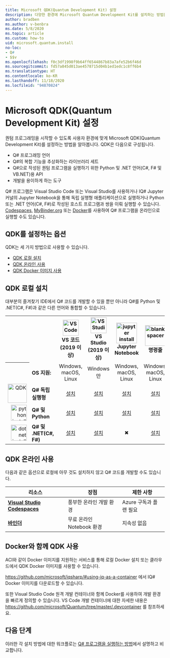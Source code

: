 ```yaml
---
title: Microsoft QDK(Quantum Development Kit) 설정
description: 다양한 환경에 Microsoft Quantum Development Kit를 설치하는 방법을 알아봅니다.
author: bradben
ms.author: v-benbra
ms.date: 5/8/2020
ms.topic: article
ms.custom: how-to
uid: microsoft.quantum.install
no-loc:
- Q#
- $$v
ms.openlocfilehash: f0c3df1998f9b64ff6544867b83a7afe52b6f46d
ms.sourcegitcommit: fd57a845d013ae4578715d04b1ed1edc1c8ff6b4
ms.translationtype: HT
ms.contentlocale: ko-KR
ms.lasthandoff: 11/18/2020
ms.locfileid: "94870824"
---
```

# <a name="setting-up-the-microsoft-quantum-development-kit-qdk"></a>Microsoft QDK(Quantum Development Kit) 설정

퀀텀 프로그래밍을 시작할 수 있도록 사용자 환경에 맞게 Microsoft QDK(Quantum Development Kit)를 설정하는 방법을 알아봅니다. QDK은 다음으로 구성됩니다.

- Q# 프로그래밍 언어
- Q#의 복합 기능을 추상화하는 라이브러리 세트
- Q#으로 작성된 퀀텀 프로그램을 실행하기 위한 Python 및 .NET 언어(C#, F# 및 VB.NET)용 API
- 개발을 용이하게 하는 도구

Q# 프로그램은 Visual Studio Code 또는 Visual Studio를 사용하거나 IQ# Jupyter 커널의 Jupyter Notebook을 통해 독립 실행형 애플리케이션으로 실행하거나 Python 또는 .NET 언어(C#, F#)로 작성된 호스트 프로그램과 쌍을 이뤄 실행할 수 있습니다. [Codespaces](https://online.visualstudio.com/), [MyBinder.org](https://mybinder.org/) 또는 [Docker](#use-the-qdk-with-docker)를 사용하여 Q# 프로그램을 온라인으로 실행할 수도 있습니다. 

## <a name="options-for-setting-up-the-qdk"></a>QDK를 설정하는 옵션

QDK는 세 가지 방법으로 사용할 수 있습니다.

- [QDK 로컬 설치](#install-the-qdk-locally)
- [QDK 온라인 사용](#use-the-qdk-online)
- [QDK Docker 이미지 사용](#use-the-qdk-with-docker)

## <a name="install-the-qdk-locally"></a>QDK 로컬 설치

대부분의 즐겨찾기 IDE에서 Q# 코드를 개발할 수 있을 뿐만 아니라 Q#를 Python 및 .NET(C#, F#)과 같은 다른 언어와 통합할 수 있습니다.

<table>
    <tr>
        <th width=10%>&nbsp;</th>
        <th>&nbsp;</th>
        <th align="center" width=18%><img src="~/media/vs_code.png" alt="VS Code" width="50"/><br><b>VS 코드<br>(2019 이상)</b></th>
        <th align="center" width=18%><img src="~/media/vs_studio.png" alt="VS Studio" width="50"/><br><b>VS Studio<br>(2019 이상)</b></th>
        <th align="center" width=18%><img src="~/media/jupyter-wht.png" alt="jupyter install" width="65"/><br><b>Jupyter Notebook</b></th>
        <th align="center" width=18%><img src="~/media/blank.png" alt="blank spacer" width="65"/><br><b>명령줄</b></th>
    </tr>
    <tr>
        <th>&nbsp;</th>
        <td align="left"><b>OS 지원:</b></td>
        <td align="center">Windows, macOS, Linux</td>
        <td align="center">Windows만</td>
        <td align="center">Windows, macOS, Linux</td>
        <td align="center">Windows, macOS, Linux</td>
    </tr>
    <tr>
        <td align="right"><img src="~/media/quantum-wht.png" alt="QDK" width="60"/></td>
        <td align="left"><b>Q# 독립 실행형</b></td>
        <td align="center"><a href="xref:microsoft.quantum.install.standalone">설치</a></td>
        <td align="center"><a href="xref:microsoft.quantum.install.standalone">설치</a></td>
        <td align="center"><a href="xref:microsoft.quantum.install.jupyter">설치</a></td>
        <td align="center"><a href="xref:microsoft.quantum.install.standalone">설치</a></td>
    </tr>
    <tr>
        <td align="right"><img src="~/media/python.png" alt="python install" width="50"/></td>
        <td align="left"><b>Q# 및 Python</b></td>
        <td align="center"><a href="xref:microsoft.quantum.install.python">설치</a></td>
        <td align="center"><a href="xref:microsoft.quantum.install.python">설치</a></td>
        <td align="center"><a href="xref:microsoft.quantum.install.jupyter">설치</a></td>
        <td align="center"><a href="xref:microsoft.quantum.install.python">설치</a></td>
    </tr>
    <tr>
        <td align="right"><img src="~/media/dot_net.png" alt="dotnet install" width="50"/></td>
        <td align="left"><b>Q# 및 .NET(C#, F#)</b></td> 
        <td align="center"><a href="xref:microsoft.quantum.install.cs">설치</a></td>
        <td align="center"><a href="xref:microsoft.quantum.install.cs">설치</a></td>
        <td align="center">&#10006;</td>
        <td align="center"><a href="xref:microsoft.quantum.install.cs">설치</a></td>
   </tr>
</table>

## <a name="use-the-qdk-online"></a>QDK 온라인 사용

다음과 같은 옵션으로 로컬에 아무 것도 설치하지 않고 Q# 코드를 개발할 수도 있습니다.

|리소스|장점|제한 사항|
|---|---|---|
|[**Visual Studio Codespaces**](xref:microsoft.quantum.install.standalone)|풍부한 온라인 개발 환경  |Azure 구독과 플랜 필요 |
|[**바인더**](xref:microsoft.quantum.install.binder) | 무료 온라인 Notebook 환경 |지속성 없음 |

## <a name="use-the-qdk-with-docker"></a>Docker와 함께 QDK 사용

ACI와 같이 Docker 이미지를 지원하는 서비스를 통해 로컬 Docker 설치 또는 클라우드에서 QDK Docker 이미지를 사용할 수 있습니다.

https://github.com/microsoft/iqsharp/#using-iq-as-a-container 에서 IQ# Docker 이미지를 다운로드할 수 있습니다. 

또한 Visual Studio Code 원격 개발 컨테이너와 함께 Docker를 사용하여 개발 환경을 빠르게 정의할 수 있습니다. VS Code 개발 컨테이너에 대한 자세한 내용은 https://github.com/microsoft/Quantum/tree/master/.devcontainer 를 참조하세요.

## <a name="next-steps"></a>다음 단계

이러한 각 설치 방법에 대한 워크플로는 [Q# 프로그램을 실행하는 방법](xref:microsoft.quantum.guide.host-programs)에서 설명하고 비교합니다.
